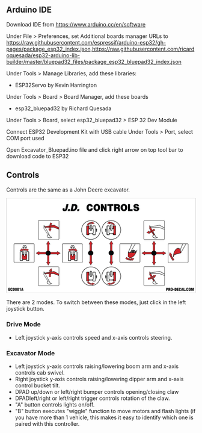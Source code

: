<h2>Arduino IDE</h2>

Download IDE from https://www.arduino.cc/en/software

Under File > Preferences, set Additional boards manager URLs to https://raw.githubusercontent.com/espressif/arduino-esp32/gh-pages/package_esp32_index.json,https://raw.githubusercontent.com/ricardoquesada/esp32-arduino-lib-builder/master/bluepad32_files/package_esp32_bluepad32_index.json

Under Tools > Manage Libraries, add these libraries:
 * ESP32Servo by Kevin Harrington

Under Tools > Board > Board Manager, add these boards
* esp32_bluepad32 by Richard Quesada

Under Tools > Board, select esp32_bluepad32 > ESP 32 Dev Module

Connect ESP32 Development Kit with USB cable
Under Tools > Port, select COM port used

Open Excavator_Bluepad.ino file and click right arrow on top tool bar to download code to ESP32

<h2>Controls</h2>

Controls are the same as a John Deere excavator.

<img src="https://github.com/swholmstead/Excavator/blob/main/pictures/Controls.png" alt="Controls" width=800>

There are 2 modes. To switch between these modes, just click in the left joystick button.

<h3>Drive Mode</h3>

* Left joystick y-axis controls speed and x-axis controls steering.

<h3>Excavator Mode</h3>

* Left joystick y-axis controls raising/lowering boom arm and x-axis controls cab swivel.
* Right joystick y-axis controls raising/lowering dipper arm and x-axis control bucket tilt.
* DPAD up/down or left/right bumper controls opening/closing claw
* DPADleft/right or left/right trigger controls rotation of the claw.
* "A" button controls lights on/off.
* "B" button executes "wiggle" function to move motors and flash lights (if you have more than 1 vehicle, this makes it easy to identify which
one is paired with this controller.
